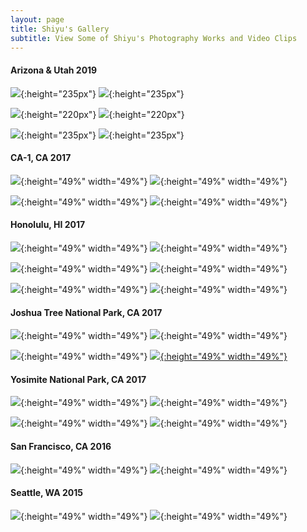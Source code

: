 ```yaml
---
layout: page
title: Shiyu's Gallery
subtitle: View Some of Shiyu's Photography Works and Video Clips
---
```



#### Arizona & Utah 2019
![](/img/gallery/IMG_7438.jpg){:height="235px"} ![](/img/gallery/IMG_6193.jpg){:height="235px"}


![](/img/gallery/IMG_5795-2.jpg){:height="220px"} ![](/img/gallery/IMG_6033.jpg){:height="220px"}


![](/img/gallery/MV_HDR.jpg){:height="235px"} ![](/img/gallery/IMG_5849.jpg){:height="235px"}


#### CA-1, CA 2017
![](/img/gallery/IMG_5064_1.jpg){:height="49%" width="49%"} ![](/img/gallery/IMG_4741_1.jpg){:height="49%" width="49%"}


![](/img/gallery/IMG_4764_1.jpg){:height="49%" width="49%"} ![](/img/gallery/IMG_4924_1.jpg){:height="49%" width="49%"}


#### Honolulu, HI 2017
![](/img/gallery/hawaii1.jpg){:height="49%" width="49%"} ![](/img/gallery/hawaii2.jpg){:height="49%" width="49%"}


![](/img/gallery/hawaii3.jpg){:height="49%" width="49%"} ![](/img/gallery/IMG_2908.jpg){:height="49%" width="49%"}


![](/img/gallery/hawaii5.jpg){:height="49%" width="49%"} ![](/img/gallery/hawaii6.jpg){:height="49%" width="49%"}


#### Joshua Tree National Park, CA 2017
![](/img/gallery/joshua1.jpeg){:height="49%" width="49%"} ![](/img/gallery/joshua4.jpeg){:height="49%" width="49%"}


![](/img/gallery/joshua3.jpeg){:height="49%" width="49%"} [![](/img/gallery/joshua2.jpeg){:height="49%" width="49%"}](/img/gallery/joshua2.jpeg)



#### Yosimite National Park, CA 2017
![](/img/gallery/IMG_3490.jpg){:height="49%" width="49%"} ![](/img/gallery/IMG_3494.jpg){:height="49%" width="49%"}


![](/img/gallery/IMG_3443.jpg){:height="49%" width="49%"} ![](/img/gallery/IMG_3499.jpg){:height="49%" width="49%"}


#### San Francisco, CA 2016
![](/img/gallery/IMG_1401.jpg){:height="49%" width="49%"} ![](/img/gallery/IMG_1257.jpg){:height="49%" width="49%"}

#### Seattle, WA 2015
![](/img/gallery/IMG_9531.jpg){:height="49%" width="49%"} ![](/img/gallery/IMG_9784.jpg){:height="49%" width="49%"}


